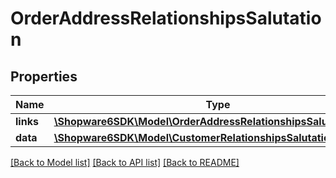 # OrderAddressRelationshipsSalutation

## Properties
Name | Type | Description | Notes
------------ | ------------- | ------------- | -------------
**links** | [**\Shopware6SDK\Model\OrderAddressRelationshipsSalutationLinks**](OrderAddressRelationshipsSalutationLinks.md) |  | [optional] 
**data** | [**\Shopware6SDK\Model\CustomerRelationshipsSalutationData**](CustomerRelationshipsSalutationData.md) |  | [optional] 

[[Back to Model list]](../../README.md#documentation-for-models) [[Back to API list]](../../README.md#documentation-for-api-endpoints) [[Back to README]](../../README.md)

